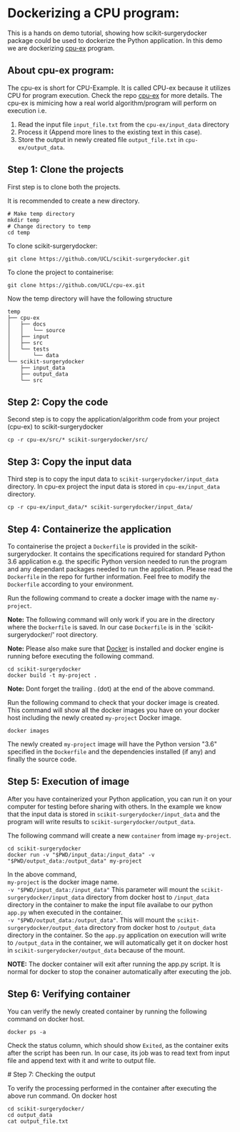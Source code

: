 # Dockerizing a CPU program:
This is a hands on demo tutorial, showing how scikit-surgerydocker package could be used to dockerize the Python application.
In this demo we are dockerizing [cpu-ex](https://github.com/UCL/cpu-ex) program. 

## About cpu-ex program:
The cpu-ex is short for CPU-Example. It is called CPU-ex because it utilizes CPU for program execution. Check the repo [cpu-ex](https://github.com/UCL/cpu-ex) for more details. The cpu-ex is mimicing how a real world algorithm/program will perform on execution i.e. 

1. Read the input file `input_file.txt` from the `cpu-ex/input_data` directory
1. Process it (Append more lines to the existing text in this case).
1. Store the output in newly created file `output_file.txt` in `cpu-ex/output_data`.

## Step 1: Clone the projects
First step is to clone both the projects.

It is recommended to create a new directory.
```
# Make temp directory
mkdir temp
# Change directory to temp
cd temp
```
To clone scikit-surgerydocker:
```
git clone https://github.com/UCL/scikit-surgerydocker.git
```
To clone the project to containerise:
```
git clone https://github.com/UCL/cpu-ex.git
```
Now the temp directory will have the following structure
```
temp
├── cpu-ex
│   ├── docs
│   │   └── source
│   ├── input
│   ├── src
│   └── tests
│       └── data
└── scikit-surgerydocker
    ├── input_data
    ├── output_data
    └── src
```

## Step 2: Copy the code
Second step is to copy the application/algorithm code from your project (cpu-ex) to scikit-surgerydocker
```
cp -r cpu-ex/src/* scikit-surgerydocker/src/
```

## Step 3: Copy the input data
Third step is to copy the input data to `scikit-surgerydocker/input_data` directory. In cpu-ex project the input data is stored in `cpu-ex/input_data` directory. 
```
cp -r cpu-ex/input_data/* scikit-surgerydocker/input_data/
```

## Step 4: Containerize the application

To containerise the project a `Dockerfile` is provided in the scikit-surgerydocker. It contains the specifications required for standard Python 3.6 application e.g. the specific Python version needed to run the program and any dependant packages needed to run the application. Please read the `Dockerfile` in the repo for further information. Feel free to modify the `Dockerfile` according to your environment.

Run the following command to create a docker image with the name `my-project`.    

**Note:** The following command will only work if you are in the directory where the `Dockerfile` is saved. In our case `Dockerfile` is in the `scikit-surgerydocker/' root directory.   

**Note:** Please also make sure that [Docker](https://docs.docker.com/engine/) is installed and docker engine is running before executing the following command.

```
cd scikit-surgerydocker
docker build -t my-project .
```

**Note:** Dont forget the trailing . (dot) at the end of the above command.

Run the following command to check that your docker image is created.
This command will show all the docker images you have on your docker host including the newly created `my-project` Docker image.

```
docker images
```

The newly created `my-project` image will have the Python version "3.6" specified in the `Dockerfile` and the dependencies installed (if any) and finally the source code.

## Step 5: Execution of image

After you have containerized your Python application, you can run it on your computer for testing before sharing with others.
In the example we know that the input data is stored in `scikit-surgerydocker/input_data` and the program will write results to `scikit-surgerydocker/output_data`. 

The following command will create a new `container` from image `my-project`.

```
cd scikit-surgerydocker
docker run -v "$PWD/input_data:/input_data" -v "$PWD/output_data:/output_data" my-project
```

In the above command,  
`my-project` is the docker image name.  
`-v "$PWD/input_data:/input_data"` This parameter will mount the `scikit-surgerydocker/input_data` directory from docker host to `/input_data` directory in the container to make the input file availabe to our python `app.py` when executed in the container.  
`-v "$PWD/output_data:/output_data"`. This will mount the `scikit-surgerydocker/output_data` directory from docker host to `/output_data` directory in the container. So the `app.py` application on execution will write to `/output_data` in the container, we will automatically get it on docker host in `scikit-surgerydocker/output_data` because of the mount.

**NOTE:** The docker container will exit after running the app.py script. It is normal for docker to stop the conainer automatically after executing the job.

## Step 6: Verifying container

You can verify the newly created container by running the following command on docker host.

```
docker ps -a
```

Check the status column, which should show `Exited`, as the container exits after the script has been run. In our case, its job was to read text from input file and append text with it and write to output file.


# Step 7: Checking the output

To verify the processing performed in the container after executing the above run command. On docker host

```
cd scikit-surgerydocker/
cd output_data
cat output_file.txt
```

